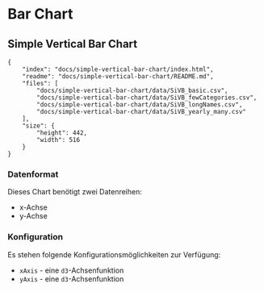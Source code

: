 # Bar Chart

## Simple Vertical Bar Chart

```project
{
    "index": "docs/simple-vertical-bar-chart/index.html",
    "readme": "docs/simple-vertical-bar-chart/README.md",
    "files": [
        "docs/simple-vertical-bar-chart/data/SiVB_basic.csv",
        "docs/simple-vertical-bar-chart/data/SiVB_fewCategories.csv",
        "docs/simple-vertical-bar-chart/data/SiVB_longNames.csv",
        "docs/simple-vertical-bar-chart/data/SiVB_yearly_many.csv"
    ],
    "size": {
        "height": 442,
        "width": 516
    }
}
```

### Datenformat

Dieses Chart benötigt zwei Datenreihen:

* x-Achse
* y-Achse

### Konfiguration

Es stehen folgende Konfigurationsmöglichkeiten zur Verfügung:

* `xAxis` - eine `d3`-Achsenfunktion
* `yAxis` - eine `d3`-Achsenfunktion
